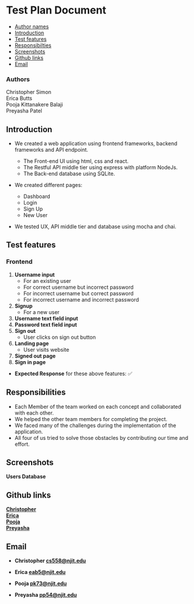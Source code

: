 # Test Plan Document

- [Author names](#author-names)
- [Introduction](#introduction)
- [Test features](#test-features)
- [Responsibilties](#responsibilities)
- [Screenshots](#screenshots)
- [Github links](#github-links)
- [Email](#email)

### Authors

Christopher Simon\
Erica Butts\
Pooja Kittanakere Balaji\
Preyasha Patel


## Introduction
- We created a web application using frontend frameworks, backend frameworks and API endpoint.
    - The Front-end UI using html, css and react.
    - The Restful API middle tier using express with platform NodeJs.
    - The Back-end database using SQLite.

- We created different pages:
    - Dashboard
    - Login
    - Sign Up
    - New User

- We tested UX, API middle tier and database using mocha and chai.

## Test features
### Frontend
1. **Username input**
   - For an existing user
   - For correct username but incorrect password
   - For incorrect username but correct password
   - For incorrect username and incorrect password
2. **Signup**
   - For a new user
3. **Username text field input**
4. **Password text field input**
5. **Sign out**
   - User clicks on sign out button
6. **Landing page**
   - User visits website
7. **Signed out page**
8. **Sign in page**

- **Expected Response** for these above features: :white_check_mark:

## Responsibilities
- Each Member of the team worked on each concept and collaborated with each other.
- We helped the other team members for completing the project.
- We faced many of the challenges during the implementation of the application.
- All four of us tried to solve those obstacles by contributing our time and effort.

## Screenshots

<strong> Users Database <strong>

## Github links
[Christopher](https://github.com/cs5581)\
[Erica](https://github.com/deathloser)\
[Pooja](https://github.com/pkb94)\
[Preyasha](https://github.com/preyasha2810)


## Email
- Christopher
<cs558@njit.edu>

- Erica
<eab5@njit.edu>

- Pooja
<pk73@njit.edu>

- Preyasha
<pp54@njit.edu>
